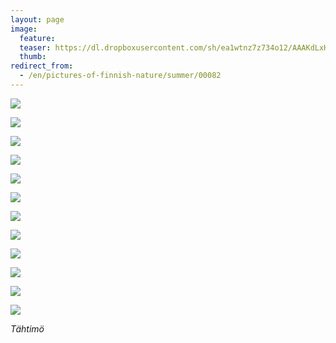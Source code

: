 ```yaml
---
layout: page
image:
  feature:
  teaser: https://dl.dropboxusercontent.com/sh/ea1wtnz7z734o12/AAAKdLxHJi9IRG3FPpNfvFm1a/luontokuvat/kes%C3%A4/4/DS21583-245px.jpg
  thumb:
redirect_from:
  - /en/pictures-of-finnish-nature/summer/00082
---
```


[![](https://dl.dropboxusercontent.com/sh/ea1wtnz7z734o12/AABeXKX8g-9mJI1OpuqblG2Sa/luontokuvat/kes%C3%A4/4/DS21651-800px.jpg)](https://dl.dropboxusercontent.com/sh/ea1wtnz7z734o12/AADCcyB8-WtYj2mzwJ7MKENNa/luontokuvat/kes%C3%A4/4/DS21651.jpg)

[![](https://dl.dropboxusercontent.com/sh/ea1wtnz7z734o12/AADkg5e3ufci9-wkIXNb-Hk8a/luontokuvat/kes%C3%A4/4/DS21653-800px.jpg)](https://dl.dropboxusercontent.com/sh/ea1wtnz7z734o12/AAAonPfe7PAF9JgZdvTV3p8ma/luontokuvat/kes%C3%A4/4/DS21653.jpg)

[![](https://dl.dropboxusercontent.com/sh/ea1wtnz7z734o12/AAAlJO7ZWrQ8ZNw130kpmyIqa/luontokuvat/kes%C3%A4/4/DS21660-800px.jpg)](https://dl.dropboxusercontent.com/sh/ea1wtnz7z734o12/AACuS8-nRkAmY9ODjNPD-8_ea/luontokuvat/kes%C3%A4/4/DS21660.jpg)

[![](https://dl.dropboxusercontent.com/sh/ea1wtnz7z734o12/AABO4fJh8ijfZFFblUurcG1wa/luontokuvat/kes%C3%A4/4/DS21683-800px.jpg)](https://dl.dropboxusercontent.com/sh/ea1wtnz7z734o12/AAA0qqllSAfxCeeZ6NeppnZSa/luontokuvat/kes%C3%A4/4/DS21683.jpg)

[![](https://dl.dropboxusercontent.com/sh/ea1wtnz7z734o12/AACpd3liVDfGnONQz8ja7nERa/luontokuvat/kes%C3%A4/4/DS21685-800px.jpg)](https://dl.dropboxusercontent.com/sh/ea1wtnz7z734o12/AABywmrIwS5uUeBr2NdW_1lga/luontokuvat/kes%C3%A4/4/DS21685.jpg)

[![](https://dl.dropboxusercontent.com/sh/ea1wtnz7z734o12/AAA0cvags5D3fyy2G62ITg1va/luontokuvat/kes%C3%A4/4/DS21583-800px.jpg)](https://dl.dropboxusercontent.com/sh/ea1wtnz7z734o12/AAArHqNJ3EqPAjr8yiMAn1ifa/luontokuvat/kes%C3%A4/4/DS21583.jpg)

[![](https://dl.dropboxusercontent.com/sh/ea1wtnz7z734o12/AAAeShsmCiWxU276FIn1XEA4a/luontokuvat/kes%C3%A4/4/DS21592-800px.jpg)](https://dl.dropboxusercontent.com/sh/ea1wtnz7z734o12/AAD-gJyVHthlCNIRI3AHztC_a/luontokuvat/kes%C3%A4/4/DS21592.jpg)

[![](https://dl.dropboxusercontent.com/sh/ea1wtnz7z734o12/AADDNsOYDK97Eb54fVxu-0HVa/luontokuvat/kes%C3%A4/4/DS21587-800px.jpg)](https://dl.dropboxusercontent.com/sh/ea1wtnz7z734o12/AADBbgSlMwk5QxMpJ4i99CKQa/luontokuvat/kes%C3%A4/4/DS21587.jpg)

[![](https://dl.dropboxusercontent.com/sh/ea1wtnz7z734o12/AAD61P4OZT4a1q-cq39RtJufa/luontokuvat/kes%C3%A4/4/DS21600-800px.jpg)](https://dl.dropboxusercontent.com/sh/ea1wtnz7z734o12/AACNYEN1G0zniK-VT6AgbA2ba/luontokuvat/kes%C3%A4/4/DS21600.jpg)

[![](https://dl.dropboxusercontent.com/sh/ea1wtnz7z734o12/AAAEwsPtivKYoxJJMbCPY2HIa/luontokuvat/kes%C3%A4/4/DS21590-800px.jpg)](https://dl.dropboxusercontent.com/sh/ea1wtnz7z734o12/AACYEGkeQ18EM8rcsxCd5WVqa/luontokuvat/kes%C3%A4/4/DS21590.jpg)

[![](https://dl.dropboxusercontent.com/sh/ea1wtnz7z734o12/AAD6CtJe7LLJxDz4CCev01Nna/luontokuvat/kes%C3%A4/4/DS21573-800px.jpg)](https://dl.dropboxusercontent.com/sh/ea1wtnz7z734o12/AACUHaKb4HyvcueeulozWIZga/luontokuvat/kes%C3%A4/4/DS21573.jpg)

[![](https://dl.dropboxusercontent.com/sh/ea1wtnz7z734o12/AAAaJNqznbz2rturoPyXgpZLa/luontokuvat/kes%C3%A4/4/DS21576-800px.jpg)](https://dl.dropboxusercontent.com/sh/ea1wtnz7z734o12/AABqKKyZ5tDjPDqb8tWhYReba/luontokuvat/kes%C3%A4/4/DS21576.jpg)

*Tähtimö*
